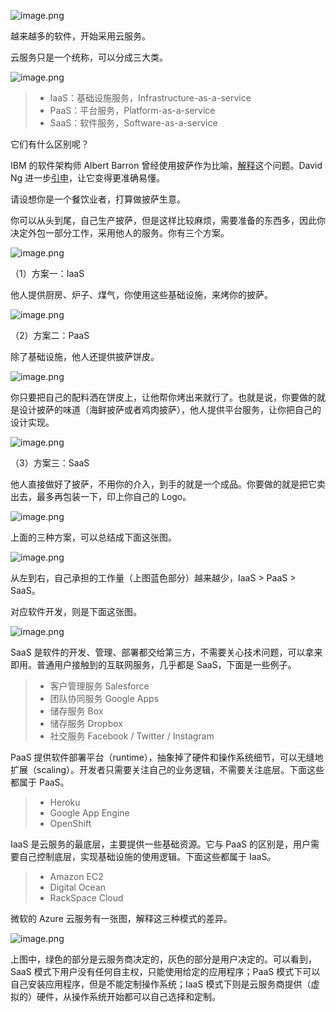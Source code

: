 ![image.png](assets/image-20210510195656-qutbovx.png)

越来越多的软件，开始采用云服务。

云服务只是一个统称，可以分成三大类。

![image.png](assets/image-20210510195717-3yvnxxe.png)

> * IaaS：基础设施服务，Infrastructure-as-a-service
> * PaaS：平台服务，Platform-as-a-service
> * SaaS：软件服务，Software-as-a-service
>

它们有什么区别呢？

IBM 的软件架构师 Albert Barron 曾经使用披萨作为比喻，[解释](https://www.linkedin.com/pulse/20140730172610-9679881-pizza-as-a-service)这个问题。David Ng 进一步[引申](https://m.oursky.com/saas-paas-and-iaas-explained-in-one-graphic-d56c3e6f4606)，让它变得更准确易懂。

请设想你是一个餐饮业者，打算做披萨生意。

你可以从头到尾，自己生产披萨，但是这样比较麻烦，需要准备的东西多，因此你决定外包一部分工作，采用他人的服务。你有三个方案。

![image.png](assets/image-20210510195742-hibkbwp.png)

（1）方案一：IaaS

他人提供厨房、炉子、煤气，你使用这些基础设施，来烤你的披萨。

![image.png](assets/image-20210510195811-snpiqcd.png)

（2）方案二：PaaS

除了基础设施，他人还提供披萨饼皮。

![image.png](assets/image-20210510195826-a4ezdhe.png)

你只要把自己的配料洒在饼皮上，让他帮你烤出来就行了。也就是说，你要做的就是设计披萨的味道（海鲜披萨或者鸡肉披萨），他人提供平台服务，让你把自己的设计实现。

![image.png](assets/image-20210510195837-6v9gbbo.png)

（3）方案三：SaaS

他人直接做好了披萨，不用你的介入，到手的就是一个成品。你要做的就是把它卖出去，最多再包装一下，印上你自己的 Logo。

![image.png](assets/image-20210510195847-dxxcy2j.png)

上面的三种方案，可以总结成下面这张图。

![image.png](assets/image-20210510195901-11f5jlo.png)

从左到右，自己承担的工作量（上图蓝色部分）越来越少，IaaS > PaaS > SaaS。

对应软件开发，则是下面这张图。

![image.png](assets/image-20210510195910-1bbp7wq.png)

SaaS 是软件的开发、管理、部署都交给第三方，不需要关心技术问题，可以拿来即用。普通用户接触到的互联网服务，几乎都是 SaaS，下面是一些例子。

> * 客户管理服务 Salesforce
> * 团队协同服务 Google Apps
> * 储存服务 Box
> * 储存服务 Dropbox
> * 社交服务 Facebook / Twitter / Instagram
>

PaaS 提供软件部署平台（runtime），抽象掉了硬件和操作系统细节，可以无缝地扩展（scaling）。开发者只需要关注自己的业务逻辑，不需要关注底层。下面这些都属于 PaaS。

> * Heroku
> * Google App Engine
> * OpenShift
>

IaaS 是云服务的最底层，主要提供一些基础资源。它与 PaaS 的区别是，用户需要自己控制底层，实现基础设施的使用逻辑。下面这些都属于 IaaS。

> * Amazon EC2
> * Digital Ocean
> * RackSpace Cloud
>

微软的 Azure 云服务有一张图，解释这三种模式的差异。

![image.png](assets/image-20210510195920-gbtvw6z.png)

上图中，绿色的部分是云服务商决定的，灰色的部分是用户决定的。可以看到，SaaS 模式下用户没有任何自主权，只能使用给定的应用程序；PaaS 模式下可以自己安装应用程序，但是不能定制操作系统；IaaS 模式下则是云服务商提供（虚拟的）硬件，从操作系统开始都可以自己选择和定制。